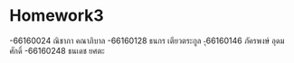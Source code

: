 # Homework3
-66160024 ณิชาภา คณาภิบาล
-66160128 ธนกร เตียวตระกูล
-ุ66160146 ภัครพงษ์ อุดมศักดิ์
-66160248 ธนเดช ยศตะ
